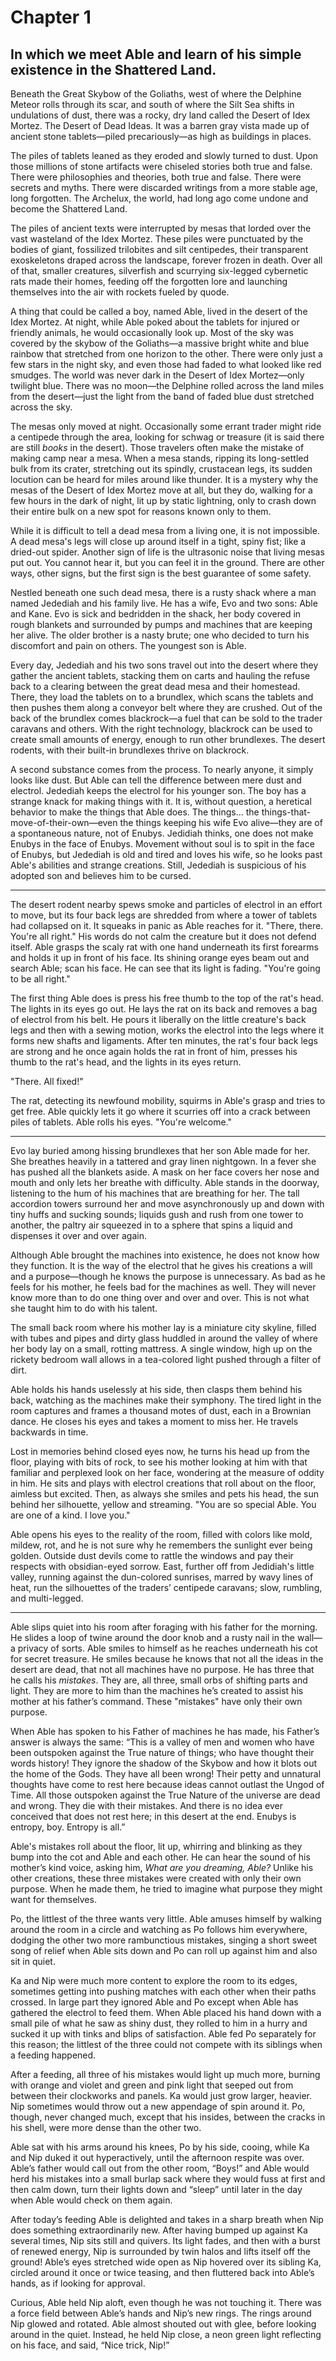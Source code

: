# Chapter 1

## In which we meet Able and learn of his simple existence in the Shattered Land.

Beneath the Great Skybow of the Goliaths, west of where the Delphine Meteor rolls through its scar, and south of where the Silt Sea shifts in undulations of dust, there was a rocky, dry land called the Desert of Idex Mortez. The Desert of Dead Ideas. It was a barren gray vista made up of ancient stone tablets—piled precariously—as high as buildings in places.

The piles of tablets leaned as they eroded and slowly turned to dust. Upon those millions of stone artifacts were chiseled stories both true and false. There were philosophies and theories, both true and false. There were secrets and myths. There were discarded writings from a more stable age, long forgotten. The Archelux, the world, had long ago come undone and become the Shattered Land.

The piles of ancient texts were interrupted by mesas that lorded over the vast wasteland of the Idex Mortez. These piles were punctuated by the bodies of giant, fossilized trilobites and silt centipedes, their transparent exoskeletons draped across the landscape, forever frozen in death. Over all of that, smaller creatures, silverfish and scurrying six-legged cybernetic rats made their homes, feeding off the forgotten lore and launching themselves into the air with rockets fueled by quode.

A thing that could be called a boy, named Able, lived in the desert of the Idex Mortez. At night, while Able poked about the tablets for injured or friendly animals, he would occasionally look up. Most of the sky was covered by the skybow of the Goliaths—a massive bright white and blue rainbow that stretched from one horizon to the other. There were only just a few stars in the night sky, and even those had faded to what looked like red smudges. The world was never dark in the Desert of Idex Mortez—only twilight blue. There was no moon—the Delphine rolled across the land miles from the desert—just the light from the band of faded blue dust stretched across the sky.

The mesas only moved at night. Occasionally some errant trader might ride a centipede through the area, looking for schwag or treasure (it is said there are still *books* in the desert). Those travelers often make the mistake of making camp near a mesa. When a mesa stands, ripping its long-settled bulk from its crater, stretching out its spindly, crustacean legs, its sudden locution can be heard for miles around like thunder. It is a mystery why the mesas of the Desert of Idex Mortez move at all, but they do, walking for a few hours in the dark of night, lit up by static lightning, only to crash down their entire bulk on a new spot for reasons known only to them.

While it is difficult to tell a dead mesa from a living one, it is not impossible. A dead mesa's legs will close up around itself in a tight, spiny fist; like a dried-out spider. Another sign of life is the ultrasonic noise that living mesas put out. You cannot hear it, but you can feel it in the ground. There are other ways, other signs, but the first sign is the best guarantee of some safety.

Nestled beneath one such dead mesa, there is a rusty shack where a man named Jedediah and his family live. He has a wife, Evo and two sons: Able and Kane. Evo is sick and bedridden in the shack, her body covered in rough blankets and surrounded by pumps and machines that are keeping her alive. The older brother is a nasty brute; one who decided to turn his discomfort and pain on others. The youngest son is Able.

Every day, Jedediah and his two sons travel out into the desert where they gather the ancient tablets, stacking them on carts and hauling the refuse back to a clearing between the great dead mesa and their homestead. There, they load the tablets on to a brundlex, which scans the tablets and then pushes them along a conveyor belt where they are crushed. Out of the back of the brundlex comes blackrock—a fuel that can be sold to the trader caravans and others. With the right technology, blackrock can be used to create small amounts of energy, enough to run other brundlexes. The desert rodents, with their built-in brundlexes thrive on blackrock.

A second substance comes from the process. To nearly anyone, it simply looks like dust. But Able can tell the difference between mere dust and electrol. Jedediah keeps the electrol for his younger son. The boy has a strange knack for making things with it. It is, without question, a heretical behavior to make the things that Able does. The things... the things-that-move-of-their-own—even the things keeping his wife Evo alive—they are of a spontaneous nature, not of Enubys. Jedidiah thinks, one does not make Enubys in the face of Enubys. Movement without soul is to spit in the face of Enubys, but Jedediah is old and tired and loves his wife, so he looks past Able's abilities and strange creations. Still, Jedediah is suspicious of his adopted son and believes him to be cursed.

* * *

The desert rodent nearby spews smoke and particles of electrol in an effort to move, but its four back legs are shredded from where a tower of tablets had collapsed on it. It squeaks in panic as Able reaches for it. "There, there. You're all right." His words do not calm the creature but it does not defend itself. Able grasps the scaly rat with one hand underneath its first forearms and holds it up in front of his face. Its shining orange eyes beam out and search Able; scan his face. He can see that its light is fading. "You're going to be all right."

The first thing Able does is press his free thumb to the top of the rat's head. The lights in its eyes go out. He lays the rat on its back and removes a bag of electrol from his belt. He pours it liberally on the little creature's back legs and then with a sewing motion, works the electrol into the legs where it forms new shafts and ligaments. After ten minutes, the rat's four back legs are strong and he once again holds the rat in front of him, presses his thumb to the rat's head, and the lights in its eyes return.

"There. All fixed!"

The rat, detecting its newfound mobility, squirms in Able's grasp and tries to get free. Able quickly lets it go where it scurries off into a crack between piles of tablets. Able rolls his eyes. "You're welcome."

* * *

Evo lay buried among hissing brundlexes that her son Able made for her. She breathes heavily in a tattered and gray linen nightgown. In a fever she has pushed all the blankets aside. A mask on her face covers her nose and mouth and only lets her breathe with difficulty. Able stands in the doorway, listening to the hum of his machines that are breathing for her. The tall accordion towers surround her and move asynchronously up and down with tiny huffs and sucking sounds; liquids gush and rush from one tower to another, the paltry air squeezed in to a sphere that spins a liquid and dispenses it over and over again.

Although Able brought the machines into existence, he does not know how they function. It is the way of the electrol that he gives his creations a will and a purpose—though he knows the purpose is unnecessary. As bad as he feels for his mother, he feels bad for the machines as well. They will never know more than to do one thing over and over and over. This is not what she taught him to do with his talent.

The small back room where his mother lay is a miniature city skyline, filled with tubes and pipes and dirty glass huddled in around the valley of where her body lay on a small, rotting mattress. A single window, high up on the rickety bedroom wall allows in a tea-colored light pushed through a filter of dirt.

Able holds his hands uselessly at his side, then clasps them behind his back, watching as the machines make their symphony. The tired light in the room captures and frames a thousand motes of dust, each in a Brownian dance. He closes his eyes and takes a moment to miss her. He travels backwards in time.

Lost in memories behind closed eyes now, he turns his head up from the floor, playing with bits of rock, to see his mother looking at him with that familiar and perplexed look on her face, wondering at the measure of oddity in him. He sits and plays with electrol creations that roll about on the floor, aimless but excited. Then, as always she smiles and pets his  head, the sun behind her silhouette, yellow and streaming. "You are so special Able. You are one of a kind. I love you."

Able opens his eyes to the reality of the room, filled with colors like mold, mildew, rot, and he is not sure why he remembers the sunlight ever being golden. Outside dust devils come to rattle the windows and pay their respects with obsidian-eyed sorrow. East, further off from Jedidiah's little valley, running against the dun-colored sunrises, marred by wavy lines of heat, run the silhouettes of the traders’ centipede caravans; slow, rumbling, and multi-legged.

* * *

Able slips quiet into his room after foraging with his father for the morning. He slides a loop of twine around the door knob and a rusty nail in the wall—a privacy of sorts. Able smiles to himself as he reaches underneath his cot for secret treasure. He smiles because he knows that not all the ideas in the desert are dead, that not all machines have no purpose. He has three that he calls his *mistakes*. They are, all three, small orbs of shifting parts and light. They are more to him than the machines he’s created to assist his mother at his father’s command. These "mistakes" have only their own purpose.

When Able has spoken to his Father of machines he has made, his Father’s answer is always the same: “This is a valley of men and women who have been outspoken against the True nature of things; who have thought their words history! They ignore the shadow of the Skybow and how it blots out the home of the Gods. They have all been wrong! Their petty and unnatural thoughts have come to rest here because ideas cannot outlast the Ungod of Time. All those outspoken against the True Nature of the universe are dead and wrong. They die with their mistakes. And there is no idea ever conceived that does not rest here; in this desert at the end. Enubys is entropy, boy. Entropy is all.”

Able's mistakes roll about the floor, lit up, whirring and blinking as they bump into the cot and Able and each other. He can hear the sound of his mother’s kind voice, asking him, *What are you dreaming, Able?* Unlike his other creations, these three mistakes were created with only their own purpose. When he made them, he tried to imagine what purpose they might want for themselves. 

Po, the littlest of the three wants very little. Able amuses himself by walking around the room in a circle and watching as Po follows him everywhere, dodging the other two more rambunctious mistakes, singing a short sweet song of relief when Able sits down and Po can roll up against him and also sit in quiet.

Ka and Nip were much more content to explore the room to its edges, sometimes getting into pushing matches with each other when their paths crossed. In large part they ignored Able and Po except when Able has gathered the electrol to feed them. When Able placed his hand down with a small pile of what he saw as shiny dust, they rolled to him in a hurry and sucked it up with tinks and blips of satisfaction. Able fed Po separately for this reason; the littlest of the three could not compete with its siblings when a feeding happened.

After a feeding, all three of his mistakes would light up much more, burning with orange and violet and green and pink light that seeped out from between their clockworks and panels. Ka would just grow larger, heavier. Nip sometimes would throw out a new appendage of spin around it. Po, though, never changed much, except that his insides, between the cracks in his shell, were more dense than the other two.

Able sat with his arms around his knees, Po by his side, cooing, while Ka and Nip duked it out hyperactively, until the afternoon respite was over. Able’s father would call out from the other room, “Boys!” and Able would herd his mistakes into a small burlap sack where they would fuss at first and then calm down, turn their lights down and “sleep” until later in the day when Able would check on them again.

After today’s feeding Able is delighted and takes in a sharp breath when Nip does something extraordinarily new. After having bumped up against Ka several times, Nip sits still and quivers. Its light fades, and then with a burst of renewed energy, Nip is surrounded by twin halos and lifts itself off the ground! Able’s eyes stretched wide open as Nip hovered over its sibling Ka, circled around it once or twice teasing, and then fluttered back into Able’s hands, as if looking for approval.

Curious, Able held Nip aloft, even though he was not touching it. There was a force field between Able’s hands and Nip’s new rings. The rings around Nip glowed and rotated. Able almost shouted out with glee, before looking around in the quiet. Instead, he held Nip close, a neon green light reflecting on his face, and said, “Nice trick, Nip!”